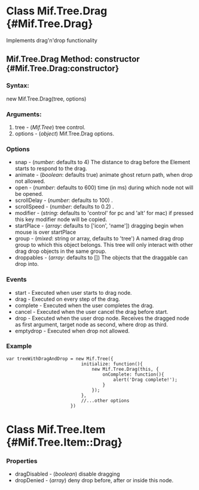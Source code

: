 Class Mif.Tree.Drag {#Mif.Tree.Drag}
====================================
Implements drag'n'drop functionality

Mif.Tree.Drag Method: constructor {#Mif.Tree.Drag:constructor}
----------------------------------------------------------

### Syntax:

new Mif.Tree.Drag(tree, options)

### Arguments:

1. tree - (*Mif.Tree*) tree control.
2. options - (*object*) Mif.Tree.Drag options.

### Options

* snap           - (*number*: defaults to 4) The distance to drag before the Element starts to respond to the drag.
* animate        - (*boolean*: defaults true) animate ghost return path, when drop not allowed.
* open           - (*number*: defaults to 600) time (in ms) during which node not will be opened.
* scrollDelay    - (*number*: defaults to 100) .
* scrollSpeed    - (*number*: defaults to 0.2) .
* modifier       - (*string*: defaults to 'control' for pc and 'alt' for mac) if pressed this key modifier node will be copied.
* startPlace     - (*array*: defaults to ['icon', 'name']) dragging begin when mouse is over startPlace
* group          - (*mixed*: string or array, defaults to 'tree') A named drag drop group to which this object belongs. This tree will only interact with other drag drop objects in the same group.
* droppables     - (*array*: defaults to []) The objects that the draggable can drop into.

### Events

* start     - Executed when user starts to drag node.
* drag      - Executed on every step of the drag.
* complete  - Executed when the user completes the drag.
* cancel    - Executed when the user cancel the drag before start.
* drop      - Executed when the user drop node. Receives the dragged node as first argument, target node as second, where drop as third.
* emptydrop - Executed when drop not allowed.


### Example

	var treeWithDragAndDrop = new Mif.Tree({
								initialize: function(){
									new Mif.Tree.Drag(this, {
										onComplete: function(){
											alert('Drag complete!');
										}
									});
								},
								//...other options
							})
							
Class Mif.Tree.Item {#Mif.Tree.Item::Drag}
==========================================

### Properties

* dragDisabled - (*boolean*) disable dragging
* dropDenied  -  (*array*) deny drop before, after or inside this node.